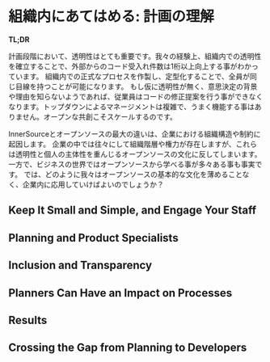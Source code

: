 # 組織内にあてはめる: 計画の理解

**TL;DR**

<!--
* Transparency needs to be a part of the planning process. Creating internal transparency has led in our experience to more than an order of magnitude gain in external code acceptance.  
* Create formal processes to work within the enterprise environment. Formalizing processes keeps everyone on the same page.
* Transparency in planning helps because if the employees do not understand why decisions are made, they cannot propose corrections to the implementation. Top-down management is a complex process that rarely works. Open collaboration scales better.
-->
計画段階において、透明性はとても重要です。我々の経験上、組織内での透明性を確立することで、外部からのコード受入れ件数は1桁以上向上する事がわかっています。
組織内での正式なプロセスを作製し、定型化することで、全員が同じ目線を持つことが可能になります。
もし仮に透明性が無く、意思決定の背景や理由を知らないようであれば、従業員はコードの修正提案を行う事ができなくなります。トップダウンによるマネージメントは複雑で、うまく機能する事はありません。オープンな共創こそスケールするのです。
  
<!-- The biggest difference between InnerSource and open source is the business structure and its constraints. Working within an enterprise means a constant pull of hierarchy and power structures that are often contrary to the basic ethos of transparency and individual agency that is key to open source. Yet, open source has much to offer the business world. So how do we adapt to the business environment without diluting the fundamental aspects of open source? -->
InnerSourceとオープンソースの最大の違いは、企業における組織構造や制約に起因します。
企業の中では往々にして組織階層や権力が存在しますが、これらは透明性と個人の主体性を重んじるオープンソースの文化に反してしまいます。
一方で、ビジネスの世界ではオープンソースから学べる事が多々ある事も事実です。
では、どのように我々はオープンソースの基本的な文化を薄めることなく、企業内に応用していけばよいのでしょうか？


## Keep It Small and Simple, and Engage Your Staff

<!-- Our biggest successes have resulted from finding and using a key point of leverage within the existing structures in the enterprise. We review current processes and find places to modify them in small ways to move incrementally toward InnerSource. We work with the business environment’s desire to work with _how_ s and not _why_ s, and simply tell them explicitly how to modify processes to improve outcomes, without going into lectures about transparency and ownership. It is best to make the changes as simple as possible, both to encourage adaptability and to avoid triggering the resistance large organizations can have to change. -->

<!-- For example, our written process for creating contributor agreements is very small and simple with few requirements: the agreements are owned by the Trusted Committers (TCs), they are viewable by other teams, and they contain the TCs’ contact information and availability. Other than the contact information and schedule, we do not dictate the content of the agreements at all. Of course, we do encourage and expect them to contain much more information! And problems with a guest contributor become the ideal learning experience to trigger additions or changes to the contributing agreement. It’s kind of like when you stay at someone’s house, and the host has a rule of no loud music after 2 a.m.; you know that someone before you must have played loud music at 2 a.m. -->

<!-- A crucial part of the TC process is that the employee who will be most affected by the change is given more power (and more responsibility) to manage that change. -->

<!-- These simple requirements, plus the rule that TCs are completely in charge of accepting or rejecting code changes, are relatively small and unalarming changes to the InnerSource process. But look at the results: -->

<!--
* The TCs have a huge incentive to fully participate in the new process.
* Better communication and documentation begins as soon as the agreement goes beyond contact information.
* The explicit expectations laid out in the document lead to better collaboration.
* Code changes move more quickly, leading to a positive feedback loop.
* As more code changes come in, the TCs do more mentoring, which creates more documentation.
* The TCs become more deeply familiar with their codebase and its external impact.
-->
  
<!-- The minimal requirements allow the teams to adapt the process to their own needs—a major tenet of open source—and lead to the InnerSource goals of better collaboration, fewer bottlenecks, better integration, and, almost certainly, cleaner code. -->

## Planning and Product Specialists

<!-- After our success in improving integration with TCs and contributor agreements, we knew we had to create something similar to smooth the planning process. The product specialist role, which monitors all aspects of the product lifecycle, needs to work on breaking down silos between teams and products, and to see how these products can integrate with others in the company. -->

<!-- Product specialists need the ability and knowledge to properly negotiate and prioritize features across teams. But, we have found that even though people working on code or product integration _know_ they need to sit down and discuss things with the other teams involved, they don’t usually make time for the necessary meetings unless they’re pushed. Anything not on the schedule is easy to put off. This results in poor communication, delays, and misunderstandings. The fix is a formal process change to force the necessary meetings, with greater inclusion to ensure that the appropriate people are in the planning sessions, and greater transparency to break down the silo mentality. We are working with our product specialists now to improve public records of this process. -->

## Inclusion and Transparency

<!-- Full inclusion in the planning stage of the process is crucial; all of the teams must be at the table for the process to work smoothly. Representatives from each team need to be present for the story grooming process, not just the owners of the primary codebase. Different teams often have different or conflicting priorities. Getting planners from each team together in one room helps them negotiate among themselves to get all the work done. Inclusion leads to smoother collaboration. -->

<!-- Transparency during the planning process is also important. We feel that it helps to reduce conflict. When a conversation is public and intended to be archived, we find that participants often become better at considering the entire company when working out priorities. It helps to break down the silo mentality. -->

<!-- Transparency in planning increased as a side effect of adding more people to the planning meetings. More people are present for the trade-offs and negotiations. Just as important is the small process change we had already implemented, requiring that all relevant conversations be a part of the passive documentation. This means that everyone can review discussions in the future, and alters people’s conversational strategies. Also, by creating passive documentation, you can avoid information overload as people search more and spam less. -->

<!-- Prioritization of projects and resources is usually done opaquely at companies. The reasoning is rarely made public and is done behind closed doors. This leaves employees to come up with their own narratives to explain priorities. Again, we see that when a company gives the _how_ but not the _why_, employees cannot make adjustments on the fly. It cripples their decision-making, and is a key element of bad escalation processes. -->

<!-- Bringing transparency to the process gives employees the ability to make corrections as necessary, because they understand the end goal and will not blindly continue down a designated path that they know will lead to the wrong outcome. In addition, making prioritization and resource allocation more transparent reduces hierarchically based fears of kingdom building, or the appearance of it. -->

## Planners Can Have an Impact on Processes

<!-- We began with simple rules. For high-risk and high-demand codebases, we found it necessary to formalize planning. The product specialists worked with the TCs to add rules to the contributing agreements requiring external contributors to file an issue request before submitting a significant code change. “Significant” meant using more than three story points in Rally. This requirement was the first step in creating a solidified process that requires the product specialists on both teams to meet and collaborate with one another as well as the TC and contributor prior to a significant code change. -->

<!-- Such structured meetings were not necessary for other codebases. Instead, their contributing agreements generally ask potential contributors to contact the TC and product specialist in advance on the listed discussion channels. Again, adaptability is key! -->

## Results

<!-- Greater inclusion in the planning stages does create a resource problem initially: scheduling meetings with large groups is difficult, the meetings can run longer than anticipated, and every person pulled into a meeting necessarily is putting off other tasks. But we saw benefits almost immediately. The teams understood the prioritization process better, which improved our Agile process. And the change velocity in the core team’s ability to accept external code was so large that it more than made up for the time lost in planning, by a factor of 10. And we were able to clear stories from contributor’s teams that had been on the backlog for years. -->

<!-- Opening up the process by including more people and making it more transparent also has an amazing effect on the teams’ ability to cross-collaborate. This leads to more effective decision-making both internally and across teams. We also found that by improving communication through passive documentation, eventually the meetings became smaller as teams used clearer communication. -->

<!-- We did find that the increased communication required some external facilitation in the beginning. A key element was teaching the product specialists to negotiate more effectively by always looking at the win/win solution for the company. This stage was relatively short; after things were ironed out between teams, collaboration increased dramatically and little external help was needed. -->

## Crossing the Gap from Planning to Developers

<!-- To our great satisfaction, the teams at PayPal really began to work well together, doing some horse trading and some very complex bargaining. One team’s product specialist even came up with a new, simple process change that we have added to the InnerSource checklist: product specialists must create and own a file called _HELPWANTED.md_. This file is where product specialists can transparently post their backlog. Developers who are looking for a project to work on will search the code repositories, but don’t usually think to look into project management tools, even if they have access. So, the _HELPWANTED.md_ file is placed in the code repository. Again, findability is important! -->

<!-- Some well-done _HELPWANTED.md_ documents have been generated from the project management tools, complete with notes and levels of prioritization. This really helps inform guest contributors about other teams’ needs. Often, potential contributors can tell which stories are similar to their own projects, so they choose which ones they can help with the most. The _HELPWANTED.md_ file is a great addition to the win/win mentality. Contributors can and do trade with other teams, fixing an item in the backlog in exchange for moving their feature-sized code changes up the review list. -->
